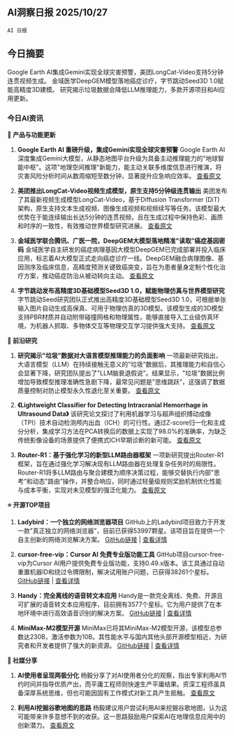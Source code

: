 ## AI洞察日报 2025/10/27

 `AI 日报` 



## 今日摘要

Google Earth AI集成Gemini实现全球灾害预警，美团LongCat-Video支持5分钟连贯视频生成。
金域医学DeepGEM模型落地癌症诊疗，字节跳动Seed3D 1.0赋能高精度3D建模。
研究揭示垃圾数据会降低LLM推理能力，多款开源项目和AI应用更新。



### **今日AI资讯**

**🔄 产品与功能更新**

1.  **Google Earth AI 重磅升级，集成Gemini实现全球灾害预警**
    Google Earth AI深度集成Gemini大模型，从静态地图平台升级为具备主动推理能力的"地球智能中枢”。这项"地理空间推理”新能力，能主动关联多维度信息进行推演，将灾害风险分析时间从数周缩短至数分钟，显著提升应急响应效率。
    [查看原文](https://www.aibase.com/zh/news/22269)

2.  **美团推出LongCat-Video视频生成模型，原生支持5分钟级连贯输出**
    美团发布了其最新视频生成模型LongCat-Video，基于Diffusion Transformer (DiT) 架构，原生支持文本生成视频、图像生成视频和视频续写等任务。该模型最大优势在于能连续输出长达5分钟的连贯视频，且在生成过程中保持色彩、画质和时序的一致性，有效推动世界模型研究进展。
    [查看原文](https://www.aibase.com/zh/news/22268)

3.  **金域医学联合腾讯、广医一院，DeepGEM大模型落地精准"读取”癌症基因密码**
    金域医学自主研发的癌症病理基因大模型DeepGEM已完成部署并投入临床应用，标志着AI大模型正式走向癌症诊疗一线。DeepGEM融合病理图像、基因测序及临床信息，高精度预测关键致癌突变，旨在为患者量身定制个性化治疗方案，推动癌症防治从被动转向主动。
    [查看原文](https://www.aibase.com/zh/news/22264)

4.  **字节跳动发布高精度3D基础模型Seed3D 1.0，赋能物理仿真与世界模型研究**
    字节跳动Seed研究团队正式推出高精度3D基础模型Seed3D 1.0，可根据单张输入图片自动生成高保真、可用于物理仿真的3D模型。该模型生成的3D模型支持PBR材质并自动附带碰撞网格和物理属性，能够直接导入工业级仿真环境，为机器人抓取、多物体交互等物理交互学习提供强大支持。
    [查看原文](https://www.xiaohu.ai/c/xiaohu-ai/seed3d-1-0-3d-3d-ai)

**🔬 前沿研究**

1.  **研究揭示"垃圾”数据对大语言模型推理能力的负面影响**
    一项最新研究指出，大语言模型（LLM）在持续接触无意义的"垃圾”数据后，其推理能力和自信心会显著下降，研究团队提出了"LLM脑衰退假说”。结果显示，"垃圾”数据比例增加导致模型推理准确性急剧下降，最常见问题是"思维跳跃”，这强调了数据质量控制对防止模型永久性退化至关重要。
    [查看原文](https://www.aibase.com/zh/news/22262)

2.  **《Lightweight Classifier for Detecting Intracranial Hemorrhage in Ultrasound Data》**
    该研究论文探讨了利用机器学习与超声组织搏动成像（TPI）技术自动检测颅内出血（ICH）的可行性。通过Z-score归一化和主成分分析，集成学习方法在PCA转换后的数据上实现了98.0%的准确率，为缺乏传统影像设备的场景提供了便携式ICH早期诊断的新可能。
    [查看原文](https://arxiv.org/abs/2510.20857)

3.  **Router-R1：基于强化学习的新型LLM路由器框架**
    一项新研究提出Router-R1框架，旨在通过强化学习解决现有LLM路由器在处理复杂任务时的局限性。Router-R1将多LLM路由与聚合建模为顺序决策过程，能够交替执行内部"思考”和动态"路由”操作，并整合响应，同时通过轻量级规则奖励机制优化性能与成本平衡，实现对未见模型的强泛化能力。
    [查看原文](https://arxiv.org/abs/2506.09033)

**⭐ 开源TOP项目**

1.  **Ladybird：一个独立的网络浏览器项目**
    GitHub上的Ladybird项目致力于开发一款"真正独立的网络浏览器”，目前已获得53997颗星。该项目旨在提供一个自主创新的网络浏览解决方案。
    [GitHub链接](https://github.com/LadybirdBrowser/ladybird) | [查看详情](https://github.com/LadybirdBrowser/ladybird)

2.  **cursor-free-vip：Cursor AI 免费专业版功能工具**
    GitHub项目cursor-free-vip为Cursor AI用户提供免费专业版功能，支持0.49.x版本。该工具通过自动重置机器ID和绕过令牌限制，解决试用账户问题，已获得38261个星标。
    [GitHub链接](https://github.com/yeongpin/cursor-free-vip) | [查看详情](https://github.com/yeongpin/cursor-free-vip)

3.  **Handy：完全离线的语音转文本应用**
    Handy是一款完全离线、免费、开源且可扩展的语音转文本应用程序，目前拥有3577个星标。它为用户提供了在本地环境中进行高效语音识别的解决方案。
    [GitHub链接](https://github.com/cjpais/Handy) | [查看详情](https://github.com/cjpais/Handy)

4.  **MiniMax-M2模型开源**
    MiniMax已将其MiniMax-M2模型开源，该模型总参数达230B，激活参数为10B。其性能水平与国内其他头部开源模型相近，为研究者和开发者提供了强大的新资源。
    [GitHub链接](https://huggingface.co/MiniMaxAI/MiniMax-M2) | [查看详情](https://x.com/Gorden_Sun/status/1982696584090710045)

**📱 社媒分享**

1.  **AI使用者呈现两极分化**
    杨毅分享了对AI使用者分化的观察，指出专家利用AI节约时间并指导优质产出，而平庸工程师则快速生产平庸结果。资深工程师虽具备深厚系统思维，但也可能因固有工作模式对新工具产生抵触。
    [查看原文](https://x.com/Yangyixxxx/status/1982705939045384617)

2.  **利用AI挖掘谷歌地图的思路**
    杨毅建议用户尝试利用AI来挖掘谷歌地图，认为这可能带来许多意想不到的收获。这一思路鼓励用户探索AI在地理信息应用中的创新潜力。
    [查看原文](https://x.com/Yangyixxxx/status/1982695564631494832)